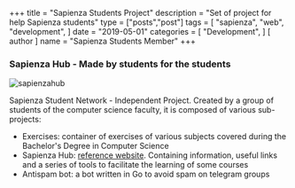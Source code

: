 +++
title = "Sapienza Students Project"
description = "Set of project for help Sapienza students"
type = ["posts","post"]
tags = [
    "sapienza",
    "web",
    "development",
]
date = "2019-05-01"
categories = [
    "Development",
]
[ author ]
  name = "Sapienza Students Member"
+++

### Sapienza Hub - Made by students for the students

![sapienzahub](/img/sapienzahub.jpg)

Sapienza Student Network - Independent Project. Created by a group of students of the computer science faculty, it is composed of various sub-projects:
* Exercises: container of exercises of various subjects covered during the Bachelor's Degree in Computer Science
* Sapienza Hub: [reference website](https://www.sapienzahub.it). Containing information, useful links and a series of tools to facilitate the learning of some courses
* Antispam bot: a bot written in Go to avoid spam on telegram groups
